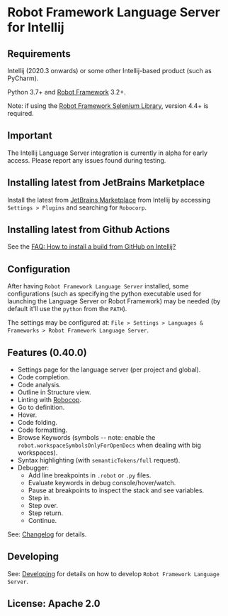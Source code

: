 Robot Framework Language Server for Intellij
=============================================

Requirements
-------------
Intellij (2020.3 onwards) or some other Intellij-based product (such as PyCharm).

Python 3.7+ and [Robot Framework](https://robotframework.org/) 3.2+.

Note: if using the [Robot Framework Selenium Library](https://github.com/robotframework/SeleniumLibrary), version 4.4+ is required.

Important
-----------

The Intellij Language Server integration is currently in alpha for early access.
Please report any issues found during testing.


Installing latest from JetBrains Marketplace
---------------------------------------------

Install the latest from [JetBrains Marketplace](https://plugins.jetbrains.com/plugin/16086-robot-framework-language-server)
from Intellij by accessing `Settings > Plugins` and searching for `Robocorp`.

Installing latest from Github Actions
--------------------------------------

See the [FAQ: How to install a build from GitHub on Intellij?](https://github.com/robocorp/robotframework-lsp/blob/master/robotframework-ls/docs/faq.md#how-to-install-a-build-from-github-on-intellij)

Configuration
-------------

After having `Robot Framework Language Server` installed, some configurations (such as specifying
the python executable used for launching the Language Server or Robot Framework)
may be needed (by default it'll use the `python` from the `PATH`).

The settings may be configured at: `File > Settings > Languages & Frameworks > Robot Framework Language Server`.

Features (0.40.0)
-----------------

- Settings page for the language server (per project and global).
- Code completion.
- Code analysis.
- Outline in Structure view.
- Linting with [Robocop](https://robocop.readthedocs.io/en/latest/).
- Go to definition.
- Hover.
- Code folding.
- Code formatting.
- Browse Keywords (symbols -- note: enable the `robot.workspaceSymbolsOnlyForOpenDocs` when dealing with big workspaces).
- Syntax highlighting (with `semanticTokens/full` request).
- Debugger:
  - Add line breakpoints in `.robot` or `.py` files.
  - Evaluate keywords in debug console/hover/watch.
  - Pause at breakpoints to inspect the stack and see variables.
  - Step in.
  - Step over.
  - Step return.
  - Continue.


See: [Changelog](docs/changelog.md) for details.


Developing
------------

See: [Developing](docs/develop.md) for details on how to develop `Robot Framework Language Server`.


License: Apache 2.0
-------------------
